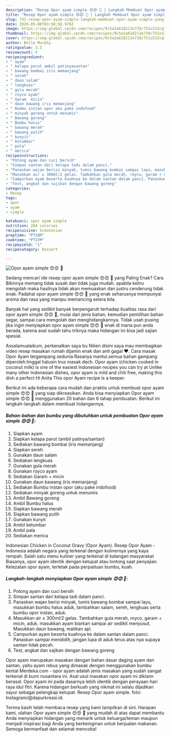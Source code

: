 ```yaml
---
description: "Resep Opor ayam simple 😍😍 🐔 | Langkah Membuat Opor ayam simple 😍😍 🐔 Yang Sempurna"
title: "Resep Opor ayam simple 😍😍 🐔 | Langkah Membuat Opor ayam simple 😍😍 🐔 Yang Sempurna"
slug: 741-resep-opor-ayam-simple-langkah-membuat-opor-ayam-simple-yang-sempurna
date: 2020-05-08T03:58:58.978Z
image: https://img-global.cpcdn.com/recipes/9c5a2a618213e739/751x532cq70/opor-ayam-simple-😍😍-🐔-foto-resep-utama.jpg
thumbnail: https://img-global.cpcdn.com/recipes/9c5a2a618213e739/751x532cq70/opor-ayam-simple-😍😍-🐔-foto-resep-utama.jpg
cover: https://img-global.cpcdn.com/recipes/9c5a2a618213e739/751x532cq70/opor-ayam-simple-😍😍-🐔-foto-resep-utama.jpg
author: Belle Murphy
ratingvalue: 3.3
reviewcount: 4
recipeingredient:
- " ayam"
- " kelapa parut ambil patinyasantan"
- " bawang bombai iris memanjang"
- " sereh"
- " daun salam"
- " lengkuas"
- " gula merah"
- " royco ayam"
- " Garam  micin"
- " daun bawang iris memanjang"
- " Bumbu instan opor aku pake indofood"
- " minyak goreng untuk menumis"
- " Bawang goreng"
- " Bumbu halus"
- " bawang merah"
- " bawang putih"
- " kunyit"
- " ketumbar"
- " pala"
- " merica"
recipeinstructions:
- "Potong ayam dan cuci bersih"
- "Simpan santan dari kelapa tadi dalam panci."
- "Panaskan wajan berisi minyak, tumis bawang bombai sampai layu, masukkan bumbu halus aduk, tambahkan salam, sereh, lengkuas serta bumbu opor instan, aduk."
- "Masukkan air ± 300ml/2 gelas. Tambahkan gula merah, royco, garam + micin, aduk. masukkan ayam biarkan sampai air sedikit menyusut. Masukkan daun bawang, matikan api."
- "Campurkan ayam beserta kuahnya ke dalam santan dalam panci. Panaskan sampai mendidih, jangan lupa di aduk terus atas nya supaya santan tidak pecah."
- "Test, angkat dan sajikan dengan bawang goreng"
categories:
- Resep
tags:
- opor
- ayam
- simple

katakunci: opor ayam simple 
nutrition: 284 calories
recipecuisine: Indonesian
preptime: "PT18M"
cooktime: "PT37M"
recipeyield: "1"
recipecategory: Dessert

---
```



![Opor ayam simple 😍😍 🐔](https://img-global.cpcdn.com/recipes/9c5a2a618213e739/751x532cq70/opor-ayam-simple-😍😍-🐔-foto-resep-utama.jpg)

Sedang mencari ide resep opor ayam simple 😍😍 🐔 yang Paling Enak? Cara Bikinnya memang tidak susah dan tidak juga mudah. apabila keliru mengolah maka hasilnya tidak akan memuaskan dan justru cenderung tidak enak. Padahal opor ayam simple 😍😍 🐔 yang enak seharusnya mempunyai aroma dan rasa yang mampu memancing selera kita.

Banyak hal yang sedikit banyak berpengaruh terhadap kualitas rasa dari opor ayam simple 😍😍 🐔, mulai dari jenis bahan, kemudian pemilihan bahan segar, sampai cara mengolah dan menghidangkannya. Tidak usah pusing jika ingin menyiapkan opor ayam simple 😍😍 🐔 enak di mana pun anda berada, karena asal sudah tahu triknya maka hidangan ini bisa jadi sajian spesial.

Assalamualaikum, perkenalkan saya bu Niken disini saya mau membagikan video resep masakan rumah dijamin enak dan anti gagal ♥️. Cara masak Opor Ayam tergampang sedunia Rasanya mantul.semua bahan gampang diperoleh.tinggal halusin trus masak dech. Opor ayam (chicken cooked in coconut milk) is one of the easiest Indonesian recipes you can try at Unlike many other Indonesian dishes, opor ayam is mild and chili free, making this dish a perfect Hi Anita This opor Ayam recipe is a keeper.


Berikut ini ada beberapa cara mudah dan praktis untuk membuat opor ayam simple 😍😍 🐔 yang siap dikreasikan. Anda bisa menyiapkan Opor ayam simple 😍😍 🐔 menggunakan 20 bahan dan 6 tahap pembuatan. Berikut ini langkah-langkah dalam membuat hidangannya.

<!--inarticleads1-->

##### Bahan-bahan dan bumbu yang dibutuhkan untuk pembuatan Opor ayam simple 😍😍 🐔:

1. Siapkan  ayam
1. Siapkan  kelapa parut (ambil patinya/santan)
1. Sediakan  bawang bombai (iris memanjang)
1. Siapkan  sereh
1. Gunakan  daun salam
1. Sediakan  lengkuas
1. Gunakan  gula merah
1. Gunakan  royco ayam
1. Sediakan  Garam + micin
1. Gunakan  daun bawang (iris memanjang)
1. Sediakan  Bumbu instan opor (aku pake indofood)
1. Sediakan  minyak goreng untuk menumis
1. Ambil  Bawang goreng
1. Ambil  Bumbu halus
1. Siapkan  bawang merah
1. Siapkan  bawang putih
1. Gunakan  kunyit
1. Ambil  ketumbar
1. Ambil  pala
1. Sediakan  merica


Indonesian Chicken in Coconut Gravy (Opor Ayam). Resep Opor Ayam - Indonesia adalah negara yang terkenal dengan kulinernya yang kaya rempah. Salah satu menu kuliner yang terkenal di kalangan masyarakat Biasanya, opor ayam identik dengan ketupat atau lontong saat penyajian. Kelezatan opor ayam, terletak pada perpaduan bumbu, kuah. 

<!--inarticleads2-->

##### Langkah-langkah menyiapkan Opor ayam simple 😍😍 🐔:

1. Potong ayam dan cuci bersih
1. Simpan santan dari kelapa tadi dalam panci.
1. Panaskan wajan berisi minyak, tumis bawang bombai sampai layu, masukkan bumbu halus aduk, tambahkan salam, sereh, lengkuas serta bumbu opor instan, aduk.
1. Masukkan air ± 300ml/2 gelas. Tambahkan gula merah, royco, garam + micin, aduk. masukkan ayam biarkan sampai air sedikit menyusut. Masukkan daun bawang, matikan api.
1. Campurkan ayam beserta kuahnya ke dalam santan dalam panci. Panaskan sampai mendidih, jangan lupa di aduk terus atas nya supaya santan tidak pecah.
1. Test, angkat dan sajikan dengan bawang goreng


Opor ayam merupakan masakan dengan bahan dasar daging ayam dan santan, yaitu ayam rebus yang dimasak dengan menggunakan bumbu kental Merdeka.com - opor ayam adalah jenis masakan yang sudah sangat terkenal di bumi nusantara ini. Asal usul masakan opor ayam ini diklaim berasal. Opor ayam ini pada dasarnya lebih identik dengan perayaan hari raya idul fitri. Karena hidangan berkuah yang nikmat ini selalu dijadikan sayur sebagai pelengkap ketupat. Resep Opor ayam simple. foto: Instagram/@dapurkreasi.id. 

Terima kasih telah membaca resep yang kami tampilkan di sini. Harapan kami, olahan Opor ayam simple 😍😍 🐔 yang mudah di atas dapat membantu Anda menyiapkan hidangan yang menarik untuk keluarga/teman maupun menjadi inspirasi bagi Anda yang berkeinginan untuk berjualan makanan. Semoga bermanfaat dan selamat mencoba!
